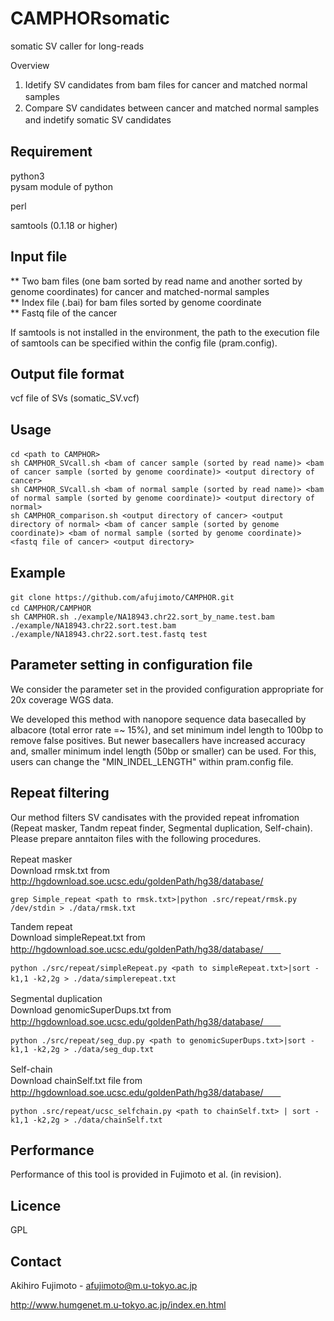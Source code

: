 # CAMPHORsomatic
somatic SV caller for long-reads

Overview
1. Idetify SV candidates from bam files for cancer and matched normal samples　　
2. Compare SV candidates between cancer and matched normal samples and indetify somatic SV candidates     　　

## Requirement
python3       
pysam module of python

perl

samtools (0.1.18 or higher)

## Input file
** Two bam files (one bam sorted by read name and another sorted by genome coordinates) for cancer and matched-normal samples        
** Index file (.bai) for bam files sorted by genome coordinate         
** Fastq file of the cancer

If samtools is not installed in the environment, the path to the execution file of samtools can be specified within the config file (pram.config).  

## Output file format
vcf file of SVs (somatic_SV.vcf)

## Usage
```
cd <path to CAMPHOR>　　
sh CAMPHOR_SVcall.sh <bam of cancer sample (sorted by read name)> <bam of cancer sample (sorted by genome coordinate)> <output directory of cancer>   
sh CAMPHOR_SVcall.sh <bam of normal sample (sorted by read name)> <bam of normal sample (sorted by genome coordinate)> <output directory of normal>   
sh CAMPHOR_comparison.sh <output directory of cancer> <output directory of normal> <bam of cancer sample (sorted by genome coordinate)> <bam of normal sample (sorted by genome coordinate)> <fastq file of cancer> <output directory>   
```

## Example
```
git clone https://github.com/afujimoto/CAMPHOR.git　
cd CAMPHOR/CAMPHOR　　
sh CAMPHOR.sh ./example/NA18943.chr22.sort_by_name.test.bam ./example/NA18943.chr22.sort.test.bam ./example/NA18943.chr22.sort.test.fastq test
```

## Parameter setting in configuration file
We consider the parameter set in the provided configuration appropriate for 20x coverage WGS data.  

We developed this method with nanopore sequence data basecalled by albacore (total error rate =~ 15%), and set minimum indel length to 100bp to remove false positives. But newer basecallers have increased accuracy and, smaller minimum indel length (50bp or smaller) can be used. For this, users can change the "MIN_INDEL_LENGTH" within pram.config file.

## Repeat filtering
Our method filters SV candisates with the provided repeat infromation (Repeat masker, Tandm repeat finder, Segmental duplication, Self-chain).     
Please prepare anntaiton files with the following procedures.       


Repeat masker　　     
Download rmsk.txt from http://hgdownload.soe.ucsc.edu/goldenPath/hg38/database/
```
grep Simple_repeat <path to rmsk.txt>|python .src/repeat/rmsk.py /dev/stdin > ./data/rmsk.txt
```

Tandem repeat     
Download simpleRepeat.txt from http://hgdownload.soe.ucsc.edu/goldenPath/hg38/database/　　
```
python ./src/repeat/simpleRepeat.py <path to simpleRepeat.txt>|sort -k1,1 -k2,2g > ./data/simplerepeat.txt　　
```
  
Segmental duplication　　     
Download genomicSuperDups.txt from http://hgdownload.soe.ucsc.edu/goldenPath/hg38/database/　　
```
python ./src/repeat/seg_dup.py <path to genomicSuperDups.txt>|sort -k1,1 -k2,2g > ./data/seg_dup.txt
```

Self-chain　　     
Download chainSelf.txt file from http://hgdownload.soe.ucsc.edu/goldenPath/hg38/database/　　
```
python .src/repeat/ucsc_selfchain.py <path to chainSelf.txt> | sort -k1,1 -k2,2g > ./data/chainSelf.txt
```

## Performance
Performance of this tool is provided in Fujimoto et al. (in revision).

## Licence
GPL

## Contact

Akihiro Fujimoto - afujimoto@m.u-tokyo.ac.jp

http://www.humgenet.m.u-tokyo.ac.jp/index.en.html

